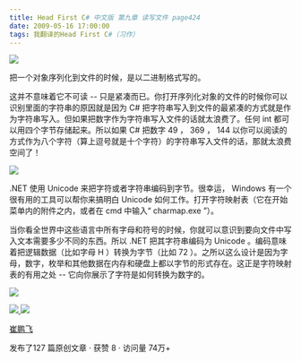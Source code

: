 ```yaml
---
title: Head First C# 中文版 第九章 读写文件 page424
date: 2009-05-16 17:00:00
tags: 我翻译的Head First C#（习作）
---
```

![](https://p-blog.csdn.net/images/p_blog_csdn_net/cuipengfei1/EntryImages/20090516/2009-05-16_16-17-35.jpg)

把一个对象序列化到文件的时候，是以二进制格式写的。

  

这并不意味着它不可读  \--  只是紧凑而已。你打开序列化对象的文件的时候你可以识别里面的字符串的原因就是因为  C#
把字符串写入到文件的最紧凑的方式就是作为字符串写入。但如果把数字作为字符串写入文件的话就太浪费了。任何  int  都可以用四个字节存储起来。所以如果
C#  把数字  49  ，  369  ，  144  以你可以阅读的方式作为八个字符（算上逗号就是十个字符）的字符串写入文件的话，那就太浪费空间了！

  

![](https://p-blog.csdn.net/images/p_blog_csdn_net/cuipengfei1/EntryImages/20090516/2009-05-16_16-29-40.jpg)

.NET  使用  Unicode  来把字符或者字符串编码到字节。很幸运，  Windows  有一个很有用的工具可以帮你来搞明白  Unicode
如何工作。打开字符映射表（它在开始菜单内的附件之内，或者在  cmd  中输入“  charmap.exe  ”）。

  

当你看全世界中这些语言中所有字母和符号的时候，你就可以意识到要向文件中写入文本需要多少不同的东西。所以  .NET  把其字符串编码为  Unicode
。编码意味着把逻辑数据（比如字母  H  ）转换为字节（比如  72
）。之所以这么设计是因为字母，数字，枚举和其他数据在内存和硬盘上都以字节的形式存在。这正是字符映射表的有用之处  \--
它向你展示了字符是如何转换为数字的。

  

![](https://p-blog.csdn.net/images/p_blog_csdn_net/cuipengfei1/EntryImages/20090516/2009-05-16_16-45-58.jpg)



[ ![](https://profile.csdnimg.cn/5/2/5/3_cuipengfei1)
![](https://g.csdnimg.cn/static/user-reg-year/1x/11.png)
](https://blog.csdn.net/cuipengfei1)

[ 崔鹏飞 ](https://blog.csdn.net/cuipengfei1)

发布了127 篇原创文章  ·  获赞 8  ·  访问量 74万+

